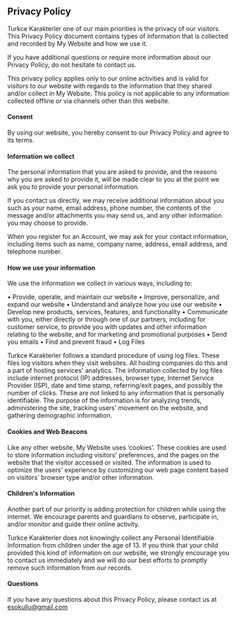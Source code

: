 ## Privacy Policy 

Turkce Karakterler one of our main priorities is the privacy of our visitors. This Privacy Policy
document contains types of information that is collected and recorded by My Website and how
we use it.

If you have additional questions or require more information about our Privacy Policy, do not
hesitate to contact us.

This privacy policy applies only to our online activities and is valid for visitors to our website
with regards to the information that they shared and/or collect in My Website. This policy is not
applicable to any information collected offline or via channels other than this website.

#### Consent

By using our website, you hereby consent to our Privacy Policy and agree to its terms. 

#### Information we collect
The personal information that you are asked to provide, and the reasons why you are asked to
provide it, will be made clear to you at the point we ask you to provide your personal
information.

If you contact us directly, we may receive additional information about you such as your name,
email address, phone number, the contents of the message and/or attachments you may send
us, and any other information you may choose to provide.

When you register for an Account, we may ask for your contact information, including items
such as name, company name, address, email address, and telephone number.

#### How we use your information

We use the information we collect in various ways, including to:

• Provide, operate, and maintain our website
• Improve, personalize, and expand our website
• Understand and analyze how you use our website
• Develop new products, services, features, and functionality
• Communicate with you, either directly or through one of our partners, including for customer
service, to provide you with updates and other information relating to the website, and for
marketing and promotional purposes
• Send you emails
• Find and prevent fraud
• Log Files

Turkce Karakterler follows a standard procedure of using log files. These files log visitors when they
visit websites. All hosting companies do this and a part of hosting services' analytics. The
information collected by log files include internet protocol (IP) addresses, browser type,
Internet Service Provider (ISP), date and time stamp, referring/exit pages, and possibly the
number of clicks. These are not linked to any information that is personally identifiable. The
purpose of the information is for analyzing trends, administering the site, tracking users'
movement on the website, and gathering demographic information.

#### Cookies and Web Beacons
Like any other website, My Website uses ‘cookies'. These cookies are used to store
information including visitors' preferences, and the pages on the website that the visitor
accessed or visited. The information is used to optimize the users' experience by customizing
our web page content based on visitors' browser type and/or other information.


#### Children's Information
Another part of our priority is adding protection for children while using the internet. We
encourage parents and guardians to observe, participate in, and/or monitor and guide their
online activity.

Turkce Karakterler does not knowingly collect any Personal Identifiable Information from children
under the age of 13. If you think that your child provided this kind of information on our
website, we strongly encourage you to contact us immediately and we will do our best efforts
to promptly remove such information from our records.

#### Questions
If you have any questions about this Privacy Policy, please contact us at esokullu@gmail.com
